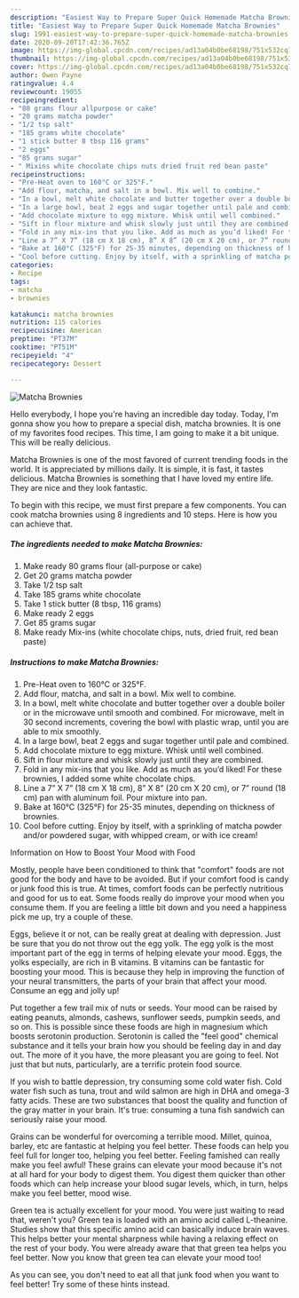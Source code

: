 ```yaml
---
description: "Easiest Way to Prepare Super Quick Homemade Matcha Brownies"
title: "Easiest Way to Prepare Super Quick Homemade Matcha Brownies"
slug: 1991-easiest-way-to-prepare-super-quick-homemade-matcha-brownies
date: 2020-09-20T17:42:36.765Z
image: https://img-global.cpcdn.com/recipes/ad13a04b0be68198/751x532cq70/matcha-brownies-recipe-main-photo.jpg
thumbnail: https://img-global.cpcdn.com/recipes/ad13a04b0be68198/751x532cq70/matcha-brownies-recipe-main-photo.jpg
cover: https://img-global.cpcdn.com/recipes/ad13a04b0be68198/751x532cq70/matcha-brownies-recipe-main-photo.jpg
author: Owen Payne
ratingvalue: 4.4
reviewcount: 19055
recipeingredient:
- "80 grams flour allpurpose or cake"
- "20 grams matcha powder"
- "1/2 tsp salt"
- "185 grams white chocolate"
- "1 stick butter 8 tbsp 116 grams"
- "2 eggs"
- "85 grams sugar"
- " Mixins white chocolate chips nuts dried fruit red bean paste"
recipeinstructions:
- "Pre-Heat oven to 160°C or 325°F."
- "Add flour, matcha, and salt in a bowl. Mix well to combine."
- "In a bowl, melt white chocolate and butter together over a double boiler or in the microwave until smooth and combined. For microwave, melt in 30 second increments, covering the bowl with plastic wrap, until you are able to mix smoothly."
- "In a large bowl, beat 2 eggs and sugar together until pale and combined."
- "Add chocolate mixture to egg mixture. Whisk until well combined."
- "Sift in flour mixture and whisk slowly just until they are combined."
- "Fold in any mix-ins that you like. Add as much as you’d liked! For these brownies, I added some white chocolate chips."
- "Line a 7” X 7” (18 cm X 18 cm), 8” X 8” (20 cm X 20 cm), or 7” round (18 cm) pan with aluminum foil. Pour mixture into pan."
- "Bake at 160°C (325°F) for 25-35 minutes, depending on thickness of brownies."
- "Cool before cutting. Enjoy by itself, with a sprinkling of matcha powder and/or powdered sugar, with whipped cream, or with ice cream!"
categories:
- Recipe
tags:
- matcha
- brownies

katakunci: matcha brownies 
nutrition: 115 calories
recipecuisine: American
preptime: "PT37M"
cooktime: "PT51M"
recipeyield: "4"
recipecategory: Dessert

---
```



![Matcha Brownies](https://img-global.cpcdn.com/recipes/ad13a04b0be68198/751x532cq70/matcha-brownies-recipe-main-photo.jpg)

Hello everybody, I hope you're having an incredible day today. Today, I'm gonna show you how to prepare a special dish, matcha brownies. It is one of my favorites food recipes. This time, I am going to make it a bit unique. This will be really delicious.

Matcha Brownies is one of the most favored of current trending foods in the world. It is appreciated by millions daily. It is simple, it is fast, it tastes delicious. Matcha Brownies is something that I have loved my entire life. They are nice and they look fantastic.




To begin with this recipe, we must first prepare a few components. You can cook matcha brownies using 8 ingredients and 10 steps. Here is how you can achieve that.

<!--inarticleads1-->

##### The ingredients needed to make Matcha Brownies:

1. Make ready 80 grams flour (all-purpose or cake)
1. Get 20 grams matcha powder
1. Take 1/2 tsp salt
1. Take 185 grams white chocolate
1. Take 1 stick butter (8 tbsp, 116 grams)
1. Make ready 2 eggs
1. Get 85 grams sugar
1. Make ready  Mix-ins (white chocolate chips, nuts, dried fruit, red bean paste)




<!--inarticleads2-->

##### Instructions to make Matcha Brownies:

1. Pre-Heat oven to 160°C or 325°F.
1. Add flour, matcha, and salt in a bowl. Mix well to combine.
1. In a bowl, melt white chocolate and butter together over a double boiler or in the microwave until smooth and combined. For microwave, melt in 30 second increments, covering the bowl with plastic wrap, until you are able to mix smoothly.
1. In a large bowl, beat 2 eggs and sugar together until pale and combined.
1. Add chocolate mixture to egg mixture. Whisk until well combined.
1. Sift in flour mixture and whisk slowly just until they are combined.
1. Fold in any mix-ins that you like. Add as much as you’d liked! For these brownies, I added some white chocolate chips.
1. Line a 7” X 7” (18 cm X 18 cm), 8” X 8” (20 cm X 20 cm), or 7” round (18 cm) pan with aluminum foil. Pour mixture into pan.
1. Bake at 160°C (325°F) for 25-35 minutes, depending on thickness of brownies.
1. Cool before cutting. Enjoy by itself, with a sprinkling of matcha powder and/or powdered sugar, with whipped cream, or with ice cream!




Information on How to Boost Your Mood with Food


Mostly, people have been conditioned to think that "comfort" foods are not good for the body and have to be avoided. But if your comfort food is candy or junk food this is true. At times, comfort foods can be perfectly nutritious and good for us to eat. Some foods really do improve your mood when you consume them. If you are feeling a little bit down and you need a happiness pick me up, try a couple of these.

Eggs, believe it or not, can be really great at dealing with depression. Just be sure that you do not throw out the egg yolk. The egg yolk is the most important part of the egg in terms of helping elevate your mood. Eggs, the yolks especially, are rich in B vitamins. B vitamins can be fantastic for boosting your mood. This is because they help in improving the function of your neural transmitters, the parts of your brain that affect your mood. Consume an egg and jolly up!

Put together a few trail mix of nuts or seeds. Your mood can be raised by eating peanuts, almonds, cashews, sunflower seeds, pumpkin seeds, and so on. This is possible since these foods are high in magnesium which boosts serotonin production. Serotonin is called the "feel good" chemical substance and it tells your brain how you should be feeling day in and day out. The more of it you have, the more pleasant you are going to feel. Not just that but nuts, particularly, are a terrific protein food source.

If you wish to battle depression, try consuming some cold water fish. Cold water fish such as tuna, trout and wild salmon are high in DHA and omega-3 fatty acids. These are two substances that boost the quality and function of the gray matter in your brain. It's true: consuming a tuna fish sandwich can seriously raise your mood. 

Grains can be wonderful for overcoming a terrible mood. Millet, quinoa, barley, etc are fantastic at helping you feel better. These foods can help you feel full for longer too, helping you feel better. Feeling famished can really make you feel awful! These grains can elevate your mood because it's not at all hard for your body to digest them. You digest them quicker than other foods which can help increase your blood sugar levels, which, in turn, helps make you feel better, mood wise.

Green tea is actually excellent for your mood. You were just waiting to read that, weren't you? Green tea is loaded with an amino acid called L-theanine. Studies show that this specific amino acid can basically induce brain waves. This helps better your mental sharpness while having a relaxing effect on the rest of your body. You were already aware that that green tea helps you feel better. Now you know that green tea can elevate your mood too!

As you can see, you don't need to eat all that junk food when you want to feel better! Try  some  of  these  hints  instead.

